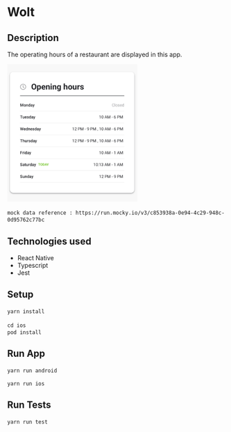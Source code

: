 # Wolt

## Description
The operating hours of a restaurant are displayed in this app.

<img src="https://github.com/chamika90/Assets/blob/master/Opening%20Hours.png" width="300" />

```
mock data reference : https://run.mocky.io/v3/c853938a-0e94-4c29-948c-0d95762c77bc

```
## Technologies used

- React Native
- Typescript
- Jest

## Setup

```
yarn install

cd ios
pod install
```

## Run App

```
yarn run android  
```
```
yarn run ios  
```

## Run Tests

```
yarn run test
```
